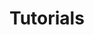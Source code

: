 # Tutorials

<card-link
  url="services/listen-for-transfers-of-an-ethereum-erc20-token.html"
  title="ERC20 transfer notification"
  description="How to create an application that sends an email every time there is a transfer on an ERC20 smart contract."/>
